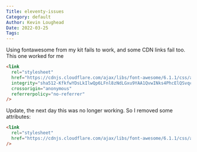 ```yaml
---
Title: eleventy-issues
Category: default
Author: Kevin Loughead
Date: 2022-03-25
Tags:
---
```


Using fontawesome from my kit fails to work, and some CDN links fail too. This
one worked for me

```html
<link
  rel="stylesheet"
  href="https://cdnjs.cloudflare.com/ajax/libs/font-awesome/6.1.1/css/all.min.css"
  integrity="sha512-KfkfwYDsLkIlwQp6LFnl8zNdLGxu9YAA1QvwINks4PhcElQSvqcyVLLD9aMhXd13uQjoXtEKNosOWaZqXgel0g=="
  crossorigin="anonymous"
  referrerpolicy="no-referrer"
/>
```

Update, the next day this was no longer working. So I removed some attributes:

```html
<link
  rel="stylesheet"
  href="https://cdnjs.cloudflare.com/ajax/libs/font-awesome/6.1.1/css/all.min.css"
/>
```
